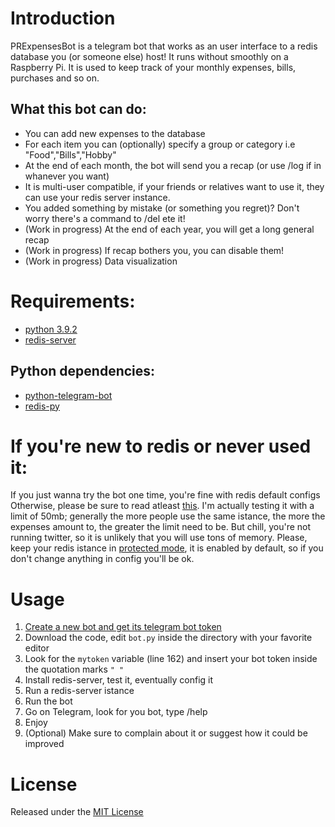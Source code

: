 # Introduction
PRExpensesBot is a telegram bot that works as an user interface to a redis database you (or someone else) host! It runs without smoothly on a Raspberry Pi.
It is used to keep track of your monthly expenses, bills, purchases and so on.
## What this bot can do:
* You can add new expenses to the database
* For each item you can (optionally) specify a group or category i.e "Food","Bills","Hobby"
* At the end of each month, the bot will send you a recap (or use /log if in whanever you want)
* It is multi-user compatible, if your friends or relatives want to use it, they can use your redis server instance.
* You added something by mistake (or something you regret)? Don't worry there's a command to /del ete it!
* (Work in progress) At the end of each year, you will get a long general recap
* (Work in progress) If recap bothers you, you can disable them!
* (Work in progress) Data visualization
# Requirements:
* [python 3.9.2](https://www.python.org/)
* [redis-server](https://redis.io/topics/quickstart)
## Python dependencies:
* [python-telegram-bot](https://github.com/python-telegram-bot/python-telegram-bot)
* [redis-py](https://github.com/andymccurdy/redis-py)

# If you're new to redis or never used it:
If you just wanna try the bot one time, you're fine with redis default configs
Otherwise, please be sure to read atleast [this](https://redis.io/topics/memory-optimization#memory-allocation). I'm actually testing it with a limit of 50mb; generally the more people use the same istance, the more the expenses amount to, the greater the limit need to be. But chill, you're not running twitter, so it is unlikely that you will use tons of memory.
Please, keep your redis istance in [protected mode](https://redis.io/topics/security), it is enabled by default, so if you don't change anything in config you'll be ok. 

# Usage
1. [Create a new bot and get its telegram bot token](https://core.telegram.org/bots#creating-a-new-bot)
2. Download the code, edit ``bot.py`` inside the directory with your favorite editor
3. Look for the ``mytoken`` variable (line 162) and insert your bot token inside the quotation marks ``" "``
4. Install redis-server, test it, eventually config it
5. Run a redis-server istance
6. Run the bot
7. Go on Telegram, look for you bot, type /help
8. Enjoy
9. (Optional) Make sure to complain about it or suggest how it could be improved

# License
Released under the [MIT License](https://mit-license.org/)
